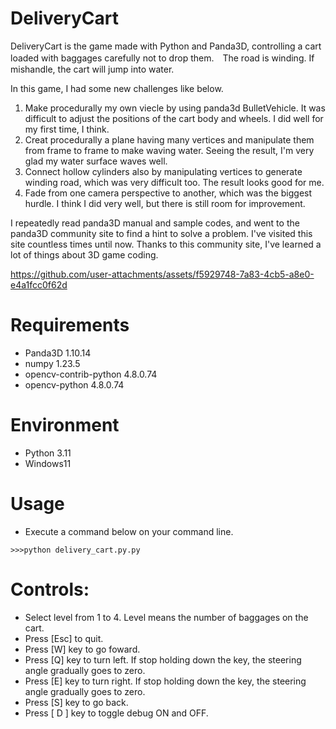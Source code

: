 # DeliveryCart

DeliveryCart is the game made with Python and Panda3D, controlling a cart loaded with baggages carefully not to drop them.　The road is winding. If mishandle, the cart will jump into water.

In this game, I had some new challenges like below.
1. Make procedurally my own viecle by using panda3d BulletVehicle. It was difficult to adjust the positions of the cart body and wheels. I did well for my first time, I think.
2. Creat procedurally a plane having many vertices and manipulate them from frame to frame to make waving water. Seeing the result, I'm very glad my water surface waves well.
3. Connect hollow cylinders also by manipulating vertices to generate winding road, which was very difficult too. The result looks good for me.
4. Fade from one camera perspective to another, which was the biggest hurdle. I think I did very well, but there is still room for improvement. 

I repeatedly read panda3D manual and sample codes, and went to the panda3D community site to find a hint to solve a problem. I've visited this site countless times until now. Thanks to this community site, I've learned a lot of things about 3D game coding. 

https://github.com/user-attachments/assets/f5929748-7a83-4cb5-a8e0-e4a1fcc0f62d


# Requirements
* Panda3D 1.10.14
* numpy 1.23.5
* opencv-contrib-python 4.8.0.74
* opencv-python 4.8.0.74

# Environment
* Python 3.11
* Windows11

# Usage
* Execute a command below on your command line.
```
>>>python delivery_cart.py.py
```

# Controls:
* Select level from 1 to 4. Level means the number of baggages on the cart.
* Press [Esc] to quit.
* Press [W] key to go foward. 
* Press [Q] key to turn left. If stop holding down the key, the steering angle gradually goes to zero.
* Press [E] key to turn right. If stop holding down the key, the steering angle gradually goes to zero.
* Press [S] key to go back. 
* Press [ D ] key to toggle debug ON and OFF.  
